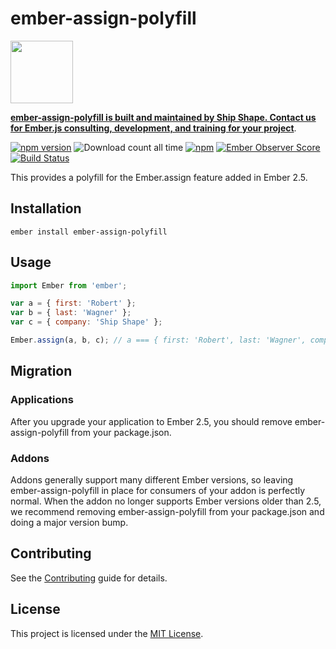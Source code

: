 ember-assign-polyfill
==============================================================================

<a href="https://shipshape.io/"><img src="http://i.imgur.com/DWHQjA5.png" width="100" height="100"/></a>

**[ember-assign-polyfill is built and maintained by Ship Shape. Contact us for Ember.js consulting, development, and training for your project](https://shipshape.io/ember-consulting)**.

[![npm version](https://badge.fury.io/js/ember-assign-polyfill.svg)](http://badge.fury.io/js/ember-assign-polyfill)
![Download count all time](https://img.shields.io/npm/dt/ember-assign-polyfill.svg)
[![npm](https://img.shields.io/npm/dm/ember-assign-polyfill.svg)]()
[![Ember Observer Score](https://emberobserver.com/badges/ember-assign-polyfill.svg)](https://emberobserver.com/addons/ember-assign-polyfill)
[![Build Status](https://travis-ci.org/shipshapecode/ember-assign-polyfill.svg?branch=master)](https://travis-ci.org/shipshapecode/ember-assign-polyfill)

This provides a polyfill for the Ember.assign feature added in Ember 2.5.

Installation
------------------------------------------------------------------------------

```
ember install ember-assign-polyfill
```

Usage
------------------------------------------------------------------------------

```js
import Ember from 'ember';

var a = { first: 'Robert' };
var b = { last: 'Wagner' };
var c = { company: 'Ship Shape' };

Ember.assign(a, b, c); // a === { first: 'Robert', last: 'Wagner', company: 'Ship Shape' }, b === { last: 'Wagner' }, c === { company: 'Ship Shape' }
```

Migration
------------------------------------------------------------------------------

### Applications

After you upgrade your application to Ember 2.5, you should remove ember-assign-polyfill from your package.json.

### Addons

Addons generally support many different Ember versions, so leaving ember-assign-polyfill in place for consumers of your addon is perfectly normal. When the addon no longer supports Ember versions older than 2.5, we recommend removing ember-assign-polyfill from your package.json and doing a major version bump.

Contributing
------------------------------------------------------------------------------

See the [Contributing](CONTRIBUTING.md) guide for details.


License
------------------------------------------------------------------------------

This project is licensed under the [MIT License](LICENSE.md).
